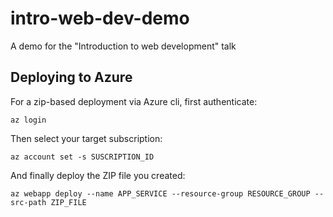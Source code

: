 # intro-web-dev-demo
A demo for the "Introduction to web development" talk

## Deploying to Azure

For a zip-based deployment via Azure cli, first authenticate:

```
az login
```

Then select your target subscription:

```
az account set -s SUSCRIPTION_ID     
```

And finally deploy the ZIP file you created:

```
az webapp deploy --name APP_SERVICE --resource-group RESOURCE_GROUP --src-path ZIP_FILE
```

